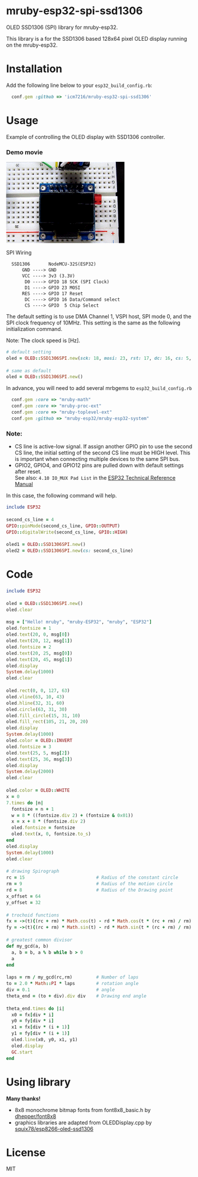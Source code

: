 # mruby-esp32-spi-ssd1306

OLED SSD1306 (SPI) library for mruby-esp32.

This library is a for the SSD1306 based 128x64 pixel OLED display running on the mruby-esp32.


# Installation

Add the following line below to your `esp32_build_config.rb`:

```ruby
  conf.gem :github => 'icm7216/mruby-esp32-spi-ssd1306'
```

# Usage

Example of controlling the OLED display with SSD1306 controller.

### Demo movie

![movie](ESP32_SSD1306_SPI_sample.gif)


SPI Wiring
```
  SSD1306       NodeMCU-32S(ESP32)
      GND ----> GND
      VCC ----> 3v3 (3.3V)
       D0 ----> GPIO 18 SCK (SPI Clock) 
       D1 ----> GPIO 23 MOSI
      RES ----> GPIO 17 Reset
       DC ----> GPIO 16 Data/Command select
       CS ----> GPIO  5 Chip Select
```

The default setting is to use DMA Channel 1, VSPI host, SPI mode 0, and the SPI clock frequency of 10MHz. This setting is the same as the following initialization command.

Note: The clock speed is [Hz].
``` ruby
# default setting
oled = OLED::SSD1306SPI.new(sck: 18, mosi: 23, rst: 17, dc: 16, cs: 5, freq: 10000000, dma_ch: 1, spi_mode: 0)

# same as default
oled = OLED::SSD1306SPI.new()
```

In advance, you will need to add several mrbgems to `esp32_build_config.rb`
```ruby
  conf.gem :core => "mruby-math"
  conf.gem :core => "mruby-proc-ext"
  conf.gem :core => "mruby-toplevel-ext"
  conf.gem :github => "mruby-esp32/mruby-esp32-system"
```

### Note:

*   CS line is active-low signal. If assign another GPIO pin to use the second CS line, the initial setting of the second CS line must be HIGH level. This is important when connecting multiple devices to the same SPI bus.
*   GPIO2, GPIO4, and GPIO12 pins are pulled down with default settings after reset.  
See also: `4.10 IO_MUX Pad List` in the [ESP32 Technical Reference Manual](https://www.espressif.com/sites/default/files/documentation/esp32_technical_reference_manual_en.pdf)


In this case, the following command will help.
``` ruby
include ESP32

second_cs_line = 4
GPIO::pinMode(second_cs_line, GPIO::OUTPUT)
GPIO::digitalWrite(second_cs_line, GPIO::HIGH)

oled1 = OLED::SSD1306SPI.new()
oled2 = OLED::SSD1306SPI.new(cs: second_cs_line)
```

# Code
```ruby
include ESP32

oled = OLED::SSD1306SPI.new()
oled.clear

msg = ["Hello! mruby", "mruby-ESP32", "mruby", "ESP32"]
oled.fontsize = 1
oled.text(20, 0, msg[0])
oled.text(20, 12, msg[1])
oled.fontsize = 2
oled.text(20, 25, msg[0])
oled.text(20, 45, msg[1])
oled.display
System.delay(1000)
oled.clear

oled.rect(0, 0, 127, 63)
oled.vline(63, 10, 43)
oled.hline(32, 31, 60)
oled.circle(63, 31, 30)
oled.fill_circle(15, 31, 10)
oled.fill_rect(105, 21, 20, 20)
oled.display
System.delay(1000)
oled.color = OLED::INVERT
oled.fontsize = 3
oled.text(25, 5, msg[2])
oled.text(25, 36, msg[3])
oled.display
System.delay(2000)
oled.clear

oled.color = OLED::WHITE
x = 0
7.times do |n|
  fontsize = n + 1
  w = 8 * ((fontsize.div 2) + (fontsize & 0x01))
  x = x + 8 * (fontsize.div 2)
  oled.fontsize = fontsize
  oled.text(x, 0, fontsize.to_s)
end
oled.display
System.delay(1000)
oled.clear

# drawing Spirograph
rc = 15                           # Radius of the constant circle
rm = 9                            # Radius of the motion circle
rd = 8                            # Radius of the Drawing point
x_offset = 64
y_offset = 32

# trochoid functions
fx = ->(t){(rc + rm) * Math.cos(t) - rd * Math.cos(t * (rc + rm) / rm) + x_offset}
fy = ->(t){(rc + rm) * Math.sin(t) - rd * Math.sin(t * (rc + rm) / rm) + y_offset}

# greatest common divisor
def my_gcd(a, b)
  a, b = b, a % b while b > 0
  a
end

laps = rm / my_gcd(rc,rm)         # Number of laps
to = 2.0 * Math::PI * laps        # rotation angle
div = 0.1                         # angle
theta_end = (to + div).div div    # Drawing end angle

theta_end.times do |i|
  x0 = fx[div * i]
  y0 = fy[div * i]
  x1 = fx[div * (i + 1)]
  y1 = fy[div * (i + 1)]
  oled.line(x0, y0, x1, y1)
  oled.display
  GC.start
end
```


# Using library

**Many thanks!**

*   8x8 monochrome bitmap fonts from font8x8_basic.h by [dhepper/font8x8](https://github.com/dhepper/font8x8)
*   graphics libraries are adapted from OLEDDisplay.cpp by [squix78/esp8266-oled-ssd1306](https://github.com/squix78/esp8266-oled-ssd1306)


# License

MIT
